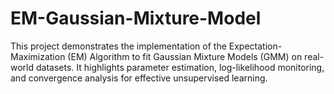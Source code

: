 # EM-Gaussian-Mixture-Model
This project demonstrates the implementation of the Expectation-Maximization (EM) Algorithm to fit Gaussian Mixture Models (GMM) on real-world datasets. It highlights parameter estimation, log-likelihood monitoring, and convergence analysis for effective unsupervised learning.
